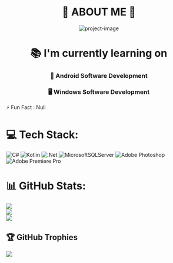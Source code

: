 <h1 align="center" id="title">👑 ABOUT ME 👑</h1>
<p align="center"><img src="https://i.giphy.com/PUyO4KmKWX5D2MzH3w.webp" alt="project-image"></p>

<h1 align="center" id="title">📚 I'm currently learning on</h1>
<h3 align="center" id="title">📱 Android Software Development</h3> 
<h3 align="center" id="title">🖥️ Windows Software Development</h3>
⚡ Fun Fact : Null


# 💻 Tech Stack:
![C#](https://img.shields.io/badge/c%23-%23239120.svg?style=for-the-badge&logo=csharp&logoColor=white) ![Kotlin](https://img.shields.io/badge/kotlin-%237F52FF.svg?style=for-the-badge&logo=kotlin&logoColor=white) ![.Net](https://img.shields.io/badge/.NET-5C2D91?style=for-the-badge&logo=.net&logoColor=white) ![MicrosoftSQLServer](https://img.shields.io/badge/Microsoft%20SQL%20Server-CC2927?style=for-the-badge&logo=microsoft%20sql%20server&logoColor=white) ![Adobe Photoshop](https://img.shields.io/badge/adobe%20photoshop-%2331A8FF.svg?style=for-the-badge&logo=adobe%20photoshop&logoColor=white) ![Adobe Premiere Pro](https://img.shields.io/badge/Adobe%20Premiere%20Pro-9999FF.svg?style=for-the-badge&logo=Adobe%20Premiere%20Pro&logoColor=white)
# 📊 GitHub Stats:
![](https://github-readme-stats.vercel.app/api?username=OcatZ0&theme=blue-green&hide_border=false&include_all_commits=true&count_private=true)<br/>
![](https://github-readme-streak-stats.herokuapp.com/?user=OcatZ0&theme=blue-green&hide_border=false)<br/>
![](https://github-readme-stats.vercel.app/api/top-langs/?username=OcatZ0&theme=blue-green&hide_border=false&include_all_commits=true&count_private=true&layout=compact)

## 🏆 GitHub Trophies
![](https://github-profile-trophy.vercel.app/?username=OcatZ0&theme=algolia&no-frame=false&no-bg=true&margin-w=4)
